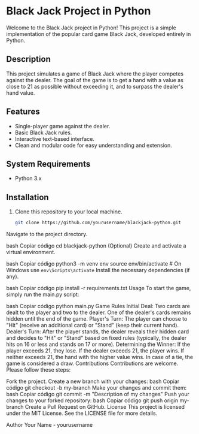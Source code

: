 # Black Jack Project in Python

Welcome to the Black Jack project in Python! This project is a simple implementation of the popular card game Black Jack, developed entirely in Python.

## Description

This project simulates a game of Black Jack where the player competes against the dealer. The goal of the game is to get a hand with a value as close to 21 as possible without exceeding it, and to surpass the dealer's hand value.

## Features

- Single-player game against the dealer.
- Basic Black Jack rules.
- Interactive text-based interface.
- Clean and modular code for easy understanding and extension.

## System Requirements

- Python 3.x

## Installation

1. Clone this repository to your local machine.
   ```bash
   git clone https://github.com/yourusername/blackjack-python.git
Navigate to the project directory.

bash
Copiar código
cd blackjack-python
(Optional) Create and activate a virtual environment.

bash
Copiar código
python3 -m venv env
source env/bin/activate  # On Windows use `env\Scripts\activate`
Install the necessary dependencies (if any).

bash
Copiar código
pip install -r requirements.txt
Usage
To start the game, simply run the main.py script:

bash
Copiar código
python main.py
Game Rules
Initial Deal: Two cards are dealt to the player and two to the dealer. One of the dealer's cards remains hidden until the end of the game.
Player's Turn: The player can choose to "Hit" (receive an additional card) or "Stand" (keep their current hand).
Dealer's Turn: After the player stands, the dealer reveals their hidden card and decides to "Hit" or "Stand" based on fixed rules (typically, the dealer hits on 16 or less and stands on 17 or more).
Determining the Winner:
If the player exceeds 21, they lose.
If the dealer exceeds 21, the player wins.
If neither exceeds 21, the hand with the higher value wins.
In case of a tie, the game is considered a draw.
Contributions
Contributions are welcome. Please follow these steps:

Fork the project.
Create a new branch with your changes:
bash
Copiar código
git checkout -b my-branch
Make your changes and commit them:
bash
Copiar código
git commit -m "Description of my changes"
Push your changes to your forked repository:
bash
Copiar código
git push origin my-branch
Create a Pull Request on GitHub.
License
This project is licensed under the MIT License. See the LICENSE file for more details.

Author
Your Name - yourusername
